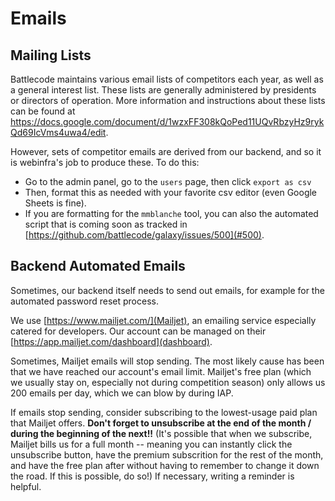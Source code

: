 # Emails

## Mailing Lists

Battlecode maintains various email lists of competitors each year, as well as a general interest list. These lists are generally administered by presidents or directors of operation. More information and instructions about these lists can be found at https://docs.google.com/document/d/1wzxFF308kQoPed11UQvRbzyHz9rykQd69IcVms4uwa4/edit.

However, sets of competitor emails are derived from our backend, and so it is webinfra's job to produce these. To do this:

- Go to the admin panel, go to the `users` page, then click `export as csv`
- Then, format this as needed with your favorite csv editor (even Google Sheets is fine).
- If you are formatting for the `mmblanche` tool, you can also the automated script that is coming soon as tracked in [https://github.com/battlecode/galaxy/issues/500](#500).

## Backend Automated Emails

Sometimes, our backend itself needs to send out emails, for example for the automated password reset process.

We use [https://www.mailjet.com/](Mailjet), an emailing service especially catered for developers. Our account can be managed on their [https://app.mailjet.com/dashboard](dashboard).

Sometimes, Mailjet emails will stop sending. The most likely cause has been that we have reached our account's email limit. Mailjet's free plan (which we usually stay on, especially not during competition season) only allows us 200 emails per day, which we can blow by during IAP.

If emails stop sending, consider subscribing to the lowest-usage paid plan that Mailjet offers. **Don't forget to unsubscribe at the end of the month / during the beginning of the next!!** (It's possible that when we subscribe, Mailjet bills us for a full month -- meaning you can instantly click the unsubscribe button, have the premium subscrition for the rest of the month, and have the free plan after without having to remember to change it down the road. If this is possible, do so!) If necessary, writing a reminder is helpful.
